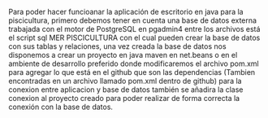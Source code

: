 Para poder hacer funcioanar la aplicación de escritorio en java para la piscicultura, primero debemos tener en cuenta una base de datos externa trabajada con el motor de PostgreSQL en pgadmin4 entre los archivos está  el script sql MER PISCICULTURA con el cual pueden crear
la base de datos con sus tablas y relaciones, una vez creada la base de datos nos disponemos a crear un proyecto en java maven en net.beans o en el ambiente de desarrollo preferido donde modificaremos el archivo pom.xml para agregar lo que está en el github que son las 
dependencias (Tambien encontradas en un archivo llamado pom.xml dentro de github) para la conexion entre aplicacion y base de datos también se añadira la clase conexion al proyecto creado para poder realizar de forma correcta la conexión con la base de datos. 
